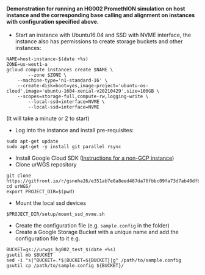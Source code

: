 #### Demonstration for running an HG002 PromethION simulation on host instance and the corresponding base calling and alignment on instances with configuration specified above.
* Start an instance with Ubuntu16.04 and SSD with NVME interface, the instance also has permissions to create storage buckets and other instances:
```
NAME=host-instance-$(date +%s)
ZONE=us-west1-a
gcloud compute instances create $NAME \
        --zone $ZONE \
	--machine-type='n1-standard-16' \
	--create-disk=boot=yes,image-project='ubuntu-os-cloud',image='ubuntu-1604-xenial-v20210429',size=100GB \
	--scopes=storage-full,compute-rw,logging-write \
        --local-ssd=interface=NVME \
        --local-ssd=interface=NVME
```
(It will take a minute or 2 to start)
* Log into the instance and install pre-requisites:
```
sudo apt-get update
sudo apt-get -y install git parallel rsync
```
* Install Google Cloud SDK ([Instructions for a non-GCP instance](https://cloud.google.com/sdk/docs/install))
* Clone urWGS repository
```
git clone https://gitfront.io/r/gsneha26/e351ab7e8a8eed487da76fbbc09fa73d7ab40dfb/urWGS.git
cd urWGS/
export PROJECT_DIR=$(pwd)
```
* Mount the local ssd devices
```
$PROJECT_DIR/setup/mount_ssd_nvme.sh
```
* Create the configuration file (e.g. `sample.config` in the folder) 
* Create a Google Storage Bucket with a unique name and add the configuration file to it e.g.
```
BUCKET=gs://urwgs_hg002_test_$(date +%s)
gsutil mb $BUCKET
sed -i "s|^BUCKET=.*$|BUCKET=${BUCKET}|g" /path/to/sample.config
gsutil cp /path/to/sample.config ${BUCKET}/
```

